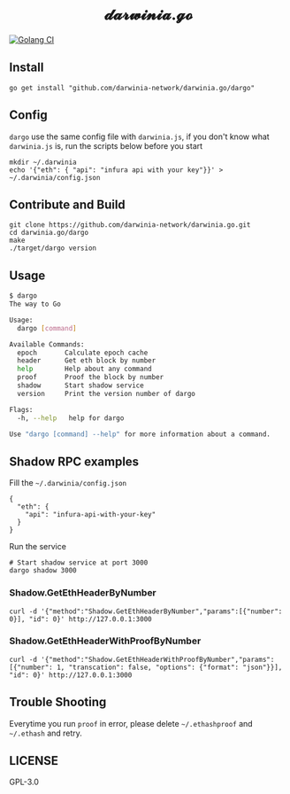 <h1 align="center">
𝓭𝓪𝓻𝔀𝓲𝓷𝓲𝓪.𝓰𝓸
</h1>

[![Golang CI][workflow-badge]][github]

## Install

```
go get install "github.com/darwinia-network/darwinia.go/dargo"
```

## Config

`dargo` use the same config file with `darwinia.js`, if you don't know what 
`darwinia.js` is, run the scripts below before you start

```
mkdir ~/.darwinia
echo '{"eth": { "api": "infura api with your key"}}' > ~/.darwinia/config.json
```

## Contribute and Build

```
git clone https://github.com/darwinia-network/darwinia.go.git
cd darwinia.go/dargo
make
./target/dargo version
```

## Usage

```sh
$ dargo
The way to Go

Usage:
  dargo [command]

Available Commands:
  epoch       Calculate epoch cache
  header      Get eth block by number
  help        Help about any command
  proof       Proof the block by number
  shadow      Start shadow service
  version     Print the version number of dargo

Flags:
  -h, --help   help for dargo

Use "dargo [command] --help" for more information about a command.

```

## Shadow RPC examples

Fill the `~/.darwinia/config.json`

```
{
  "eth": { 
    "api": "infura-api-with-your-key"
  }
}
```

Run the service

```
# Start shadow service at port 3000
dargo shadow 3000
```

### Shadow.GetEthHeaderByNumber

```
curl -d '{"method":"Shadow.GetEthHeaderByNumber","params":[{"number": 0}], "id": 0}' http://127.0.0.1:3000
```

### Shadow.GetEthHeaderWithProofByNumber

```
curl -d '{"method":"Shadow.GetEthHeaderWithProofByNumber","params":[{"number": 1, "transcation": false, "options": {"format": "json"}}], "id": 0}' http://127.0.0.1:3000
```

## Trouble Shooting

Everytime you run `proof` in error, please delete `~/.ethashproof` and `~/.ethash` 
and retry.

## LICENSE

GPL-3.0


[github]: https://github.com/darwinia-network/darwinia.go
[workflow-badge]: https://github.com/darwinia-network/darwinia.go/workflows/Golang%20CI/badge.svg

